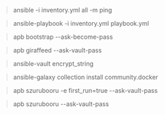 > ansible -i inventory.yml all -m ping

> ansible-playbook -i inventory.yml playbook.yml

> apb bootstrap --ask-become-pass

> apb giraffeed --ask-vault-pass

> ansible-vault encrypt_string

> ansible-galaxy collection install community.docker

> apb szurubooru -e first_run=true --ask-vault-pass

> apb szurubooru --ask-vault-pass
